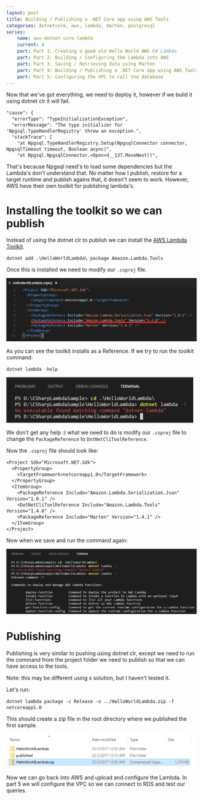 ```yaml
---
layout: post
title: Building / Publishing a .NET Core app using AWS Tools
categories: dotnetcore, aws, lambda, marten, postgresql
series:
	name: aws-dotnet-core-lambda
	current: 4
	part: Part 1: Creating a good old Hello World AWS C# Lambda
	part: Part 2: Building / Configuring the Lambda into AWS
	part: Part 3: Saving / Retrieving data using Marten
	part: Part 4: Building / Publishing a .NET Core app using AWS Tools
	part: Part 5: Configuring the VPC to call the database
---
```


Now that we've got everything, we need to deploy it, however if we build it using dotnet clr it will fail. 

    "cause": {
      "errorType": "TypeInitializationException",
      "errorMessage": "The type initializer for 'Npgsql.TypeHandlerRegistry' threw an exception.",
      "stackTrace": [
        "at Npgsql.TypeHandlerRegistry.Setup(NpgsqlConnector connector, NpgsqlTimeout timeout, Boolean async)",
        "at Npgsql.NpgsqlConnector.<Open>d__137.MoveNext()",

That's because Npgsql need's to load some dependencies but the Lambda's don't understand that. No matter how I publish, restore for a target runtime and publish agains that, it doesn't seem to work. However, AWS have their own toolkit for publishing lambda's. 

<!--excerpt-->

# Installing the toolkit so we can publish

Instead of using the dotnet clr to publish we can install the [AWS Lambda Toolkit](https://www.nuget.org/packages/Amazon.Lambda.Tools). 

	dotnet add .\HelloWorldLambda\ package Amazon.Lambda.Tools
Once this is installed we need to modify our `.csproj` file.

![](/images/part-4-01.png)

As you can see the toolkit installs as a Reference. If we try to run the toolkit command:

	dotnet lambda -help

![](/images/part-4-02.png)

We don't get any help :( what we need to do is modify our `.csproj` file to change the `PackageReference` to `DotNetCliToolReference`. 

Now the `.csproj` file should look like:

    <Project Sdk="Microsoft.NET.Sdk">
      <PropertyGroup>
        <TargetFramework>netcoreapp1.0</TargetFramework>
      </PropertyGroup>
      <ItemGroup>
        <PackageReference Include="Amazon.Lambda.Serialization.Json" Version="1.0.1" />
        <DotNetCliToolReference Include="Amazon.Lambda.Tools" Version="1.4.0" />
        <PackageReference Include="Marten" Version="1.4.1" />
      </ItemGroup>
    </Project>

Now when we save and run the command again:

![](/images/part-4-03.png)

# Publishing

Publishing is very similar to pushing using dotnet clr, except we need to run the command from the project folder we need to publish so that we can have access to the tools. 

Note: this may be different using s solution, but I haven't tested it.

Let's run:

	dotnet lambda package -c Release -o ../HelloWorldLambda.zip -f netcoreapp1.0
	
This should create a zip file in the root directory where we published the first sample.

![](/images/part-4-04.png)

Now we can go back into AWS and upload and configure the Lambda. In part 5 we will configure the VPC so we can connect to RDS and test our queries.
